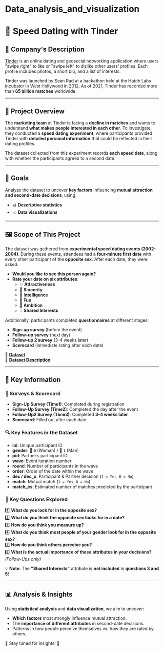 # Data_analysis_and_visualization
# 📌 Speed Dating with Tinder

## 📇 Company's Description

[Tinder](https://tinder.com/) is an online dating and geosocial networking application where users "swipe right" to like or "swipe left" to dislike other users' profiles. Each profile includes photos, a short bio, and a list of interests.

Tinder was launched by Sean Rad at a hackathon held at the Hatch Labs incubator in West Hollywood in 2012. As of 2021, Tinder has recorded more than **65 billion matches** worldwide.

---

## 🚧 Project Overview

The **marketing team** at Tinder is facing a **decline in matches** and wants to understand **what makes people interested in each other**. To investigate, they conducted a **speed dating experiment**, where participants provided Tinder with **detailed personal information** that could be reflected in their dating profiles.

The dataset collected from this experiment records **each speed date**, along with whether the participants agreed to a second date.

---

## 🎯 Goals

Analyze the dataset to uncover **key factors** influencing **mutual attraction and second-date decisions**, using:

- 📊 **Descriptive statistics**  
- 📈 **Data visualizations**

---

## 🖼️ Scope of This Project

The dataset was gathered from **experimental speed dating events (2002-2004)**. During these events, attendees had a **four-minute first date** with every other participant of the **opposite sex**. After each date, they were asked:

- **Would you like to see this person again?**
- **Rate your date on six attributes:**
  - ✨ **Attractiveness**
  - 🤝 **Sincerity**
  - 🧠 **Intelligence**
  - 🎉 **Fun**
  - 🚀 **Ambition**
  - 💡 **Shared Interests**

Additionally, participants completed **questionnaires** at different stages:
- **Sign-up survey** (before the event)
- **Follow-up survey** (next day)
- **Follow-up 2 survey** (3-4 weeks later)
- **Scorecard** (immediate rating after each date)

📂 **[Dataset](https://full-stack-assets.s3.eu-west-3.amazonaws.com/M03-EDA/Speed+Dating+Data.csv)**  
📖 **[Dataset Description](https://full-stack-assets.s3.eu-west-3.amazonaws.com/M03-EDA/Speed+Dating+Data+Key.doc)**  

---

## 🔑 Key Information

### 📝 Surveys & Scorecard
- **Sign-Up Survey (Time1)**: Completed during registration
- **Follow-Up Survey (Time2)**: Completed the day after the event
- **Follow-Up2 Survey (Time3)**: Completed **3-4 weeks later**
- **Scorecard**: Filled out after each date

### 🔍 Key Features in the Dataset

- **iid**: Unique participant ID
- **gender**: 👩 `0` (Woman) / 👨 `1` (Man)
- **pid**: Partner’s participant ID
- **wave**: Event iteration number
- **round**: Number of participants in the wave
- **order**: Order of the date within the wave
- **dec / dec_o**: Participant & Partner decision (`1 = Yes`, `0 = No`)
- **match**: Mutual match (`1 = Yes`, `0 = No`)
- **match_es**: Estimated number of matches predicted by the participant

### 🧐 Key Questions Explored
1️⃣ **What do you look for in the opposite sex?**  
2️⃣ **What do you think the opposite sex looks for in a date?**  
3️⃣ **How do you think you measure up?**  
4️⃣ **What do you think most people of your gender look for in the opposite sex?**  
5️⃣ **How do you think others perceive you?**  
6️⃣ **What is the actual importance of these attributes in your decisions?** _(Follow-Ups only)_  

💡 **Note:** The **"Shared Interests"** attribute is **not included** in **questions 3 and 5**!

---

## 📊 Analysis & Insights

Using **statistical analysis** and **data visualization**, we aim to uncover:
- **Which factors** most strongly influence mutual attraction.
- The **importance of different attributes** in second-date decisions.
- Patterns in how people perceive themselves vs. how they are rated by others.

🔎 Stay tuned for insights! 🚀

